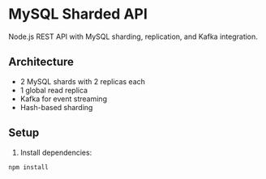 # MySQL Sharded API

Node.js REST API with MySQL sharding, replication, and Kafka integration.

## Architecture

- 2 MySQL shards with 2 replicas each
- 1 global read replica
- Kafka for event streaming
- Hash-based sharding

## Setup

1. Install dependencies:
```bash
npm install